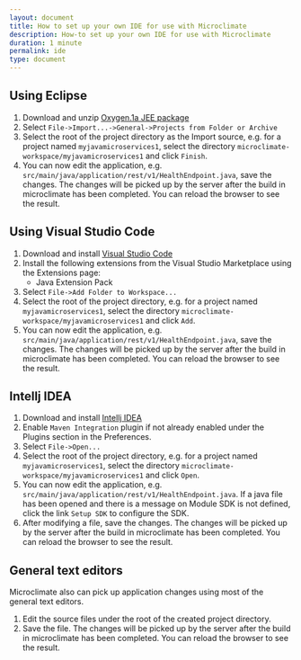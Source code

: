 ```yaml
---
layout: document
title: How to set up your own IDE for use with Microclimate
description: How-to set up your own IDE for use with Microclimate
duration: 1 minute
permalink: ide
type: document
---
```


## Using Eclipse

1. Download and unzip [Oxygen.1a JEE package](https://www.eclipse.org/downloads/packages/eclipse-ide-java-ee-developers/oxygen1a)
2. Select ``File->Import...->General->Projects from Folder or Archive``
3. Select the root of the project directory as the Import source, e.g. for a project named ``myjavamicroservices1``, select the directory ``microclimate-workspace/myjavamicroservices1`` and click ``Finish``.
4. You can now edit the application, e.g. ``src/main/java/application/rest/v1/HealthEndpoint.java``, save the changes. The changes will be picked up by the server after the build in microclimate has been completed. You can reload the browser to see the result.

## Using Visual Studio Code

1. Download and install [Visual Studio Code](https://code.visualstudio.com/download)
2. Install the following extensions from the Visual Studio Marketplace using the Extensions page:
   * Java Extension Pack
3. Select ``File->Add Folder to Workspace...``
4. Select the root of the project directory, e.g. for a project named ``myjavamicroservices1``, select the directory ``microclimate-workspace/myjavamicroservices1`` and click ``Add``.
5. You can now edit the application, e.g. ``src/main/java/application/rest/v1/HealthEndpoint.java``, save the changes. The changes will be picked up by the server after the build in microclimate has been completed. You can reload the browser to see the result.

## Intellj IDEA

1. Download and install [Intellj IDEA](https://www.jetbrains.com/idea/download/)
2. Enable ``Maven Integration`` plugin if not already enabled under the Plugins section in the Preferences.
3. Select ``File->Open...``
4. Select the root of the project directory, e.g. for a project named ``myjavamicroservices1``, select the directory ``microclimate-workspace/myjavamicroservices1`` and click ``Open``.
5. You can now edit the application, e.g. ``src/main/java/application/rest/v1/HealthEndpoint.java``. If a java file has been opened and there is a message on Module SDK is not defined, click the link ``Setup SDK`` to configure the SDK.
6. After modifying a file, save the changes. The changes will be picked up by the server after the build in microclimate has been completed. You can reload the browser to see the result.


## General text editors

Microclimate also can pick up application changes using most of the general text editors.
1. Edit the source files under the root of the created project directory.
2. Save the file. The changes will be picked up by the server after the build in microclimate has been completed. You can reload the browser to see the result.

